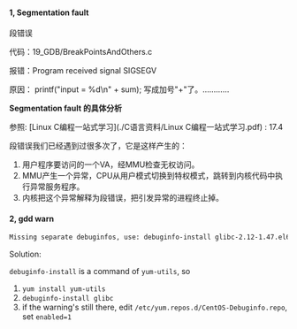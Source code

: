 #### 1,  Segmentation fault 

段错误

代码：19_GDB/BreakPointsAndOthers.c

报错：Program received signal SIGSEGV

原因： printf("input = %d\n" + sum);   写成加号"+"了。…………

**Segmentation fault 的具体分析**

参照: [Linux C编程一站式学习](./C语言资料/Linux C编程一站式学习.pdf) :  17.4

段错误我们已经遇到过很多次了，它是这样产生的：

1. 用户程序要访问的一个VA，经MMU检查无权访问。
2. MMU产生一个异常，CPU从用户模式切换到特权模式，跳转到内核代码中执行异常服务程序。
3. 内核把这个异常解释为段错误，把引发异常的进程终止掉。

#### 2, gdd warn

```txt
Missing separate debuginfos, use: debuginfo-install glibc-2.12-1.47.el6_2.9.i686 libgcc-4.4.6-3.el6.i686 libstdc++-4.4.6-3.el6.i68
```

Solution:

`debuginfo-install` is a command of `yum-utils`, so

1. `yum install yum-utils`
2. `debuginfo-install glibc`
3. if the warning's still there, edit `/etc/yum.repos.d/CentOS-Debuginfo.repo`, set `enabled=1`

